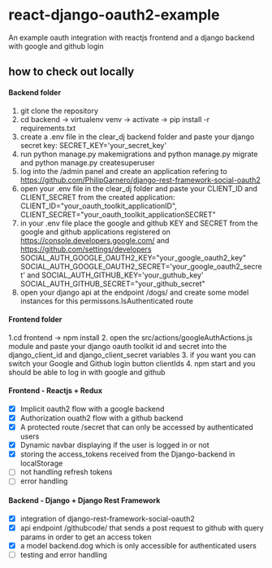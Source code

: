 # react-django-oauth2-example
An example oauth integration with reactjs frontend and a django backend with google and github login

## how to check out locally
#### Backend folder
1. git clone the repository
2. cd backend -> virtualenv venv -> activate -> pip install -r requirements.txt
3. create a .env file in the clear_dj backend folder and paste your django secret key: SECRET_KEY='your_secret_key'
4. run python manage.py makemigrations and python manage.py migrate and python manage.py createsuperuser
5. log into the /admin panel and create an application refering to https://github.com/PhilipGarnero/django-rest-framework-social-oauth2
6. open your .env file in the clear_dj folder and paste your CLIENT_ID and CLIENT_SECRET from the created application: CLIENT_ID="your_oauth_toolkit_applicationID", CLIENT_SECRET="your_oauth_toolkit_applicationSECRET"
7. in your .env file place the google and github KEY and SECRET from the google and github applications registered on https://console.developers.google.com/ and https://github.com/settings/developers SOCIAL_AUTH_GOOGLE_OAUTH2_KEY="your_google_oauth2_key" SOCIAL_AUTH_GOOGLE_OAUTH2_SECRET='your_google_oauth2_secret' and  SOCIAL_AUTH_GITHUB_KEY='your_guthub_key' SOCIAL_AUTH_GITHUB_SECRET="your_github_secret"
8. open your django api at the endpoint /dogs/ and create some model instances for this permissons.IsAuthenticated route
#### Frontend folder
1.cd frontend -> npm install
2. open the src/actions/googleAuthActions.js module and paste your django oauth toolkit id and secret into the django_client_id and django_client_secret variables
3. if you want you can switch your Google and Github login button clientIds
4. npm start and you should be able to log in with google and github

#### Frontend - Reactjs + Redux
- [x] Implicit oauth2 flow with a google backend 
- [x] Authorization ouath2 flow with a github backend 
- [x] A protected route /secret that can only be accessed by authenticated users
- [x] Dynamic navbar displaying if the user is logged in or not
- [x] storing the access_tokens received from the Django-backend in localStorage
- [ ] not handling refresh tokens 
- [ ] error handling
#### Backend - Django + Django Rest Framework
- [x] integration of django-rest-framework-social-oauth2
- [x] api endpoint /githubcode/ that sends a post request to github with query params in order to get an access token
- [x] a model backend.dog which is only accessible for authenticated users
- [ ] testing and error handling
